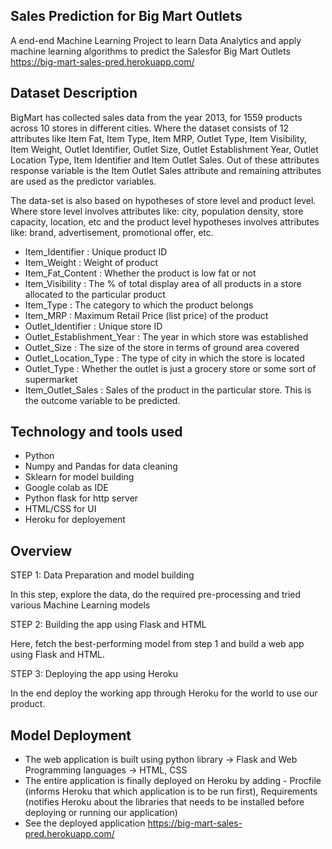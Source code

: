 Sales Prediction for Big Mart Outlets
-----------------------------------------------

A end-end Machine Learning Project to learn Data Analytics and apply machine learning algorithms to predict the Salesfor Big Mart Outlets
https://big-mart-sales-pred.herokuapp.com/



Dataset Description
------------------------------------------------------

BigMart has collected sales data from the year 2013, for 1559 products across 10 stores in different cities. Where the dataset consists of 12 attributes like Item Fat, Item Type, Item MRP, Outlet Type, Item Visibility, Item Weight, Outlet Identifier, Outlet Size, Outlet Establishment Year, Outlet Location Type, Item Identifier and Item Outlet Sales. Out of these attributes response variable is the Item Outlet Sales attribute and remaining attributes are used as the predictor variables.

The data-set is also based on hypotheses of store level and product level. Where store level involves attributes like: city, population density, store capacity, location, etc and the product level hypotheses involves attributes like: brand, advertisement, promotional offer, etc.

* Item_Identifier : Unique product ID
* Item_Weight : Weight of product
* Item_Fat_Content : Whether the product is low fat or not
* Item_Visibility : The % of total display area of all products in a store allocated to the particular product
* Item_Type : The category to which the product belongs
* Item_MRP : Maximum Retail Price (list price) of the product
* Outlet_Identifier : Unique store ID
* Outlet_Establishment_Year : The year in which store was established
* Outlet_Size : The size of the store in terms of ground area covered
* Outlet_Location_Type : The type of city in which the store is located
* Outlet_Type : Whether the outlet is just a grocery store or some sort of supermarket
* Item_Outlet_Sales : Sales of the product in the particular store. This is the outcome variable to be predicted.



Technology and tools used
------------------------------------------------------------------------------------
 
 * Python
 * Numpy and Pandas for data cleaning
 * Sklearn for model building
 * Google colab as IDE
 * Python flask for http server
 * HTML/CSS for UI
 * Heroku for deployement


Overview
----------

STEP 1: Data Preparation and model building

In this step, explore the data, do the required pre-processing and tried various Machine Learning models

STEP 2: Building the app using Flask and HTML

Here, fetch the best-performing model from step 1 and build a web app using Flask and HTML.

STEP 3: Deploying the app using Heroku

In the end deploy the working app through Heroku for the world to use our product.
  


Model Deployment
--------------------

* The web application is built using python library -> Flask and Web Programming languages -> HTML, CSS
* The entire application is finally deployed on Heroku by adding - Procfile (informs Heroku that which application is to be run first), Requirements         (notifies Heroku about the libraries that needs to be installed before deploying or running our application)
* See the deployed application https://big-mart-sales-pred.herokuapp.com/





